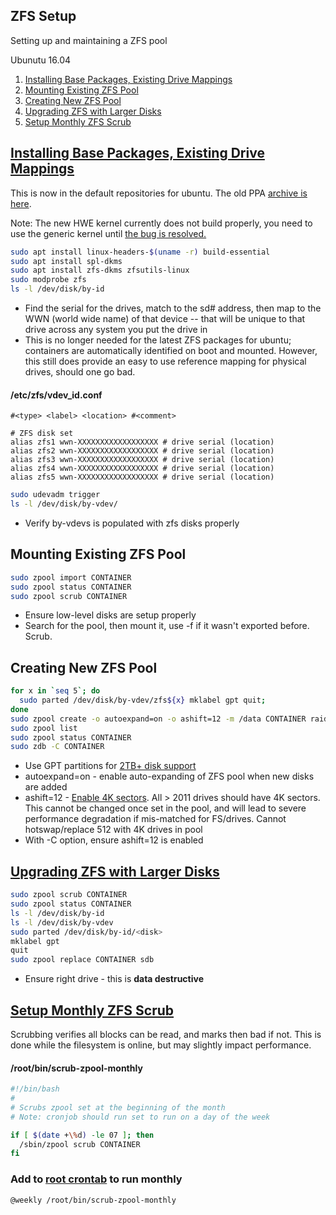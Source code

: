 ZFS Setup
-------------
Setting up and maintaining a ZFS pool

Ubunutu 16.04

1. [Installing Base Packages, Existing Drive Mappings](#installing-base-packages-existing-drive-mappings)
1. [Mounting Existing ZFS Pool](#mounting-existing-zfs-pool)
1. [Creating New ZFS Pool](#creating-new-zfs-pool)
1. [Upgrading ZFS with Larger Disks](#upgrading-zfs-with-larger-disks)
1. [Setup Monthly ZFS Scrub](#setup-monthly-zfs-scrub)

[Installing Base Packages, Existing Drive Mappings][3]
------------------------------------------------------
This is now in the default repositories for ubuntu. The old PPA [archive is
here][1].

Note: The new HWE kernel currently does not build properly, you need to use the
generic kernel until [the bug is resolved.][10]

```bash
sudo apt install linux-headers-$(uname -r) build-essential
sudo apt install spl-dkms
sudo apt install zfs-dkms zfsutils-linux
sudo modprobe zfs
ls -l /dev/disk/by-id
```
* Find the serial for the drives, match to the sd# address, then map to the WWN
  (world wide name) of that device -- that will be unique to that drive across
  any system you put the drive in
* This is no longer needed for the latest ZFS packages for ubuntu; containers are
  automatically identified on boot and mounted. However, this still does provide
  an easy to use reference mapping for physical drives, should one go bad.

#### /etc/zfs/vdev_id.conf
```config
#<type> <label> <location> #<comment>

# ZFS disk set
alias zfs1 wwn-XXXXXXXXXXXXXXXXXX # drive serial (location)
alias zfs2 wwn-XXXXXXXXXXXXXXXXXX # drive serial (location)
alias zfs3 wwn-XXXXXXXXXXXXXXXXXX # drive serial (location)
alias zfs4 wwn-XXXXXXXXXXXXXXXXXX # drive serial (location)
alias zfs5 wwn-XXXXXXXXXXXXXXXXXX # drive serial (location)
````

```bash
sudo udevadm trigger
ls -l /dev/disk/by-vdev/
```

* Verify by-vdevs is populated with zfs disks properly

Mounting Existing ZFS Pool
--------------------------
```bash
sudo zpool import CONTAINER
sudo zpool status CONTAINER
sudo zpool scrub CONTAINER
```

* Ensure low-level disks are setup properly
* Search for the pool, then mount it, use -f if it wasn't exported before. Scrub.

Creating New ZFS Pool
---------------------
```bash
for x in `seq 5`; do
  sudo parted /dev/disk/by-vdev/zfs${x} mklabel gpt quit;
done
sudo zpool create -o autoexpand=on -o ashift=12 -m /data CONTAINER raidz /dev/disk/by-vdev/disk{1..5}
sudo zpool list
sudo zpool status CONTAINER
sudo zdb -C CONTAINER
```

* Use GPT partitions for [2TB+ disk support][2]
* autoexpand=on - enable auto-expanding of ZFS pool when new disks are added
* ashift=12 - [Enable 4K sectors][7]. All > 2011 drives should have 4K sectors.
  This cannot be changed once set in the pool, and will lead to severe
  performance degradation if mis-matched for FS/drives. Cannot hotswap/replace
  512 with 4K drives in pool
* With -C option, ensure ashift=12 is enabled

[Upgrading ZFS with Larger Disks][5]
------------------------------------
```bash
sudo zpool scrub CONTAINER
sudo zpool status CONTAINER
ls -l /dev/disk/by-id
ls -l /dev/disk/by-vdev
sudo parted /dev/disk/by-id/<disk>
mklabel gpt
quit
sudo zpool replace CONTAINER sdb
```

* Ensure right drive - this is __data destructive__

[Setup Monthly ZFS Scrub][8]
----------------------------
Scrubbing verifies all blocks can be read, and marks then bad if not. This
is done while the filesystem is online, but may slightly impact performance.

#### /root/bin/scrub-zpool-monthly
```bash
#!/bin/bash
#
# Scrubs zpool set at the beginning of the month
# Note: cronjob should run set to run on a day of the week

if [ $(date +\%d) -le 07 ]; then
  /sbin/zpool scrub CONTAINER
fi
```

### Add to [root crontab][9] to run monthly
```crontab
@weekly /root/bin/scrub-zpool-monthly
```

[1]: https://launchpad.net/~zfs-native/+archive/stable
[2]: http://www.cyberciti.biz/tips/fdisk-unable-to-create-partition-greater-2tb.html
[3]: http://flux.org.uk/howto/solaris/zfs_tutorial_01
[4]: https://github.com/zfsonlinux/zfs/issues/381
[5]: http://www.itsacon.net/computers/unix/growing-a-zfs-pool/
[6]: https://github.com/zfsonlinux/pkg-zfs/wiki/Ubuntu-ZFS-mountall-FAQ-and-troubleshooting
[7]: http://forums.freebsd.org/showthread.php?t=29539
[8]: https://docs.oracle.com/cd/E23823_01/html/819-5461/gbbwa.html
[9]: https://en.wikipedia.org/wiki/Cron
[10]: https://bugs.launchpad.net/ubuntu/+source/linux-hwe/+bug/1693757